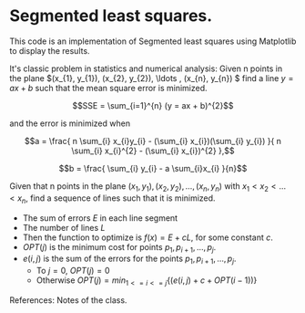 # Segmented least squares.
This code is an implementation of Segmented least squares using Matplotlib to display the results.

It's classic problem in statistics and numerical analysis:
    Given n points in the plane $(x_{1}, y_{1}), (x_{2}, y_{2}), \ldots , (x_{n}, y_{n}) $
    find a line $y = ax + b$ such that the mean square error is minimized.

  $$SSE = \sum_{i=1}^{n} (y = ax + b)^{2}$$

  and the error is minimized when

 $$a = \frac{ n \sum_{i} x_{i}y_{i} - (\sum_{i} x_{i})(\sum_{i} y_{i}) }{ n \sum_{i} x_{i}^{2} - (\sum_{i} x_{i})^{2} },$$



 $$b = \frac{ \sum_{i} y_{i} - a \sum_{i}x_{i} }{n}$$

    
  Given that n points in the plane $(x_{1}, y_{1}), (x_{2}, y_{2}), \ldots , (x_{n}, y_{n})$
  with $x_{1} < x_{2} < \ldots < x_{n}$, find a sequence of lines such that it is minimized.
    
  + The sum of errors $E$ in each line segment
  + The number of lines $L$
  + Then the function to optimize is $f(x)= E + c L$, for some constant $c$.
  + $OPT(j)$ is the minimum cost for points $p_{1}, p_{i+1}, \ldots , p_{j}.$
  + $e(i,j)$ is the sum of the errors for the points $p_{1}, p_{i+1}, \ldots , p_{j}.$
    - To $j = 0$, $OPT(j) = 0$
    - Otherwise $OPT(j) = min_{1 <= i <= j} \{ (e(i,j) + c + OPT(i-1) )\}$

References:
  Notes of the class.

